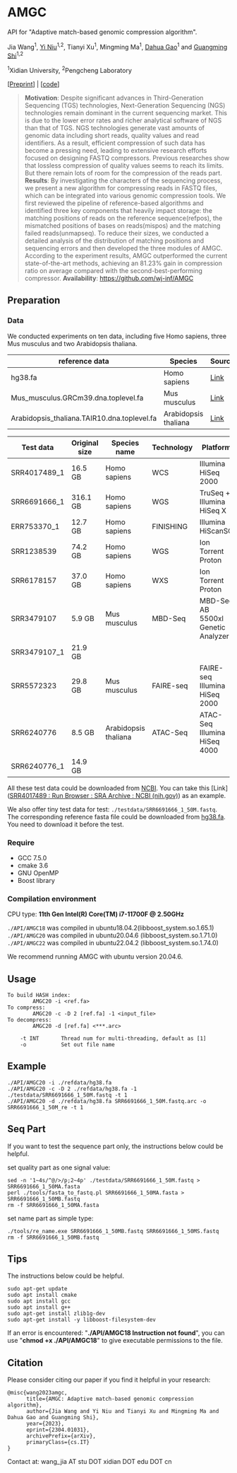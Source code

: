 # AMGC

API for "Adaptive match-based genomic compression algorithm".

Jia Wang<sup>1</sup>,  [Yi Niu](https://web.xidian.edu.cn/niuyi/)<sup>1,2</sup>, Tianyi Xu<sup>1</sup>, Mingming Ma<sup>1</sup>, [Dahua Gao](https://web.xidian.edu.cn/dhgao/)<sup>1</sup> and [Guangming Shi](https://web.xidian.edu.cn/gmshi/)<sup>1,2</sup>

<sup>1</sup>Xidian University, <sup>2</sup>Pengcheng Laboratory

[[Preprint](https://arxiv.org/abs/2304.01031)] | [[code](https://github.com/wj-inf/AMGC)]

> **Motivation**: Despite significant advances in Third-Generation Sequencing (TGS) technologies, Next-Generation Sequencing (NGS) technologies remain dominant in the current sequencing market. This is due to the lower error rates and richer analytical software of NGS than that of TGS. NGS technologies generate vast amounts of genomic data including short reads, quality values and read identifiers. As a result, efficient compression of such data has become a pressing need, leading to extensive research efforts focused on designing FASTQ compressors. Previous researches show that lossless compression of quality values seems to reach its limits. But there remain lots of room for the compression of the reads part. 
> **Results**: By investigating the characters of the sequencing process, we present a new algorithm for compressing reads in FASTQ files, which can be integrated into various genomic compression tools. We first reviewed the pipeline of reference-based algorithms and identified three key components that heavily impact storage: the matching positions of reads on the reference sequence(refpos), the mismatched positions of bases on reads(mispos) and the matching failed reads(unmapseq). To reduce their sizes, we conducted a detailed analysis of the distribution of matching positions and sequencing errors and then developed the three modules of AMGC. According to the experiment results, AMGC outperformed the current state-of-the-art methods, achieving an 81.23% gain in compression ratio on average compared with the second-best-performing compressor.
> **Availability**: https://github.com/wj-inf/AMGC


## Preparation

### Data

We conducted experiments on ten data, including five Homo sapiens, three Mus musculus and two Arabidopsis thaliana.

| reference data                              | Species              | Source                                                       |
| ------------------------------------------- | -------------------- | ------------------------------------------------------------ |
| hg38.fa                                     | Homo sapiens         | [Link](https://hgdownload.soe.ucsc.edu/goldenPath/hg38/bigZips/hg38.fa.gz) |
| Mus_musculus.GRCm39.dna.toplevel.fa         | Mus musculus         | [Link](https://ftp.ensembl.org/pub/release-108/fasta/mus_musculus/dna/Mus_musculus.GRCm39.dna.toplevel.fa.gz) |
| Arabidopsis_thaliana.TAIR10.dna.toplevel.fa | Arabidopsis thaliana | [Link](https://ftp.ensemblgenomes.ebi.ac.uk/pub/plants/release-55/fasta/arabidopsis_thaliana/dna/Arabidopsis_thaliana.TAIR10.dna.toplevel.fa.gz) |



| Test data    | Original size | Species name         | Technology | Platform                           | Read length |
| ------------ | ------------- | -------------------- | ---------- | ---------------------------------- | ----------- |
| SRR4017489_1 | 16.5 GB       | Homo sapiens         | WCS        | Illumina HiSeq 2000                | 101,101     |
| SRR6691666_1 | 316.1 GB      | Homo sapiens         | WGS        | TruSeq + Illumina HiSeq X          | 151,151     |
| ERR753370_1  | 12.7 GB       | Homo sapiens         | FINISHING  | Illumina HiScanSQ                  | 101,101     |
| SRR1238539   | 74.2 GB       | Homo sapiens         | WGS        | Ion Torrent Proton                 | 177         |
| SRR6178157   | 37.0 GB       | Homo sapiens         | WXS        | Ion Torrent Proton                 | 135         |
| SRR3479107   | 5.9 GB        | Mus musculus         | MBD-Seq    | MBD-Seq AB 5500xl Genetic Analyzer | 30,30       |
| SRR3479107_1 | 21.9 GB       |                      |            |                                    |             |
| SRR5572323   | 29.8 GB       | Mus musculus         | FAIRE-seq  | FAIRE-seq Illumina HiSeq 2000      | 76          |
| SRR6240776   | 8.5 GB        | Arabidopsis thaliana | ATAC-Seq   | ATAC-Seq Illumina HiSeq 4000       | 50, 50      |
| SRR6240776_1 | 14.9 GB       |                      |            |                                    |             |

All these test data could be downloaded from [NCBI](https://www.ncbi.nlm.nih.gov/). You can take this [Link]([SRR4017489 : Run Browser : SRA Archive : NCBI (nih.gov)](https://trace.ncbi.nlm.nih.gov/Traces/?view=run_browser&acc=SRR4017489&display=download)) as an example.

We also offer tiny test data for test: `./testdata/SRR6691666_1_50M.fastq`. The corresponding reference fasta file could be downloaded from [hg38.fa](https://hgdownload.soe.ucsc.edu/goldenPath/hg38/bigZips/hg38.fa.gz). You need to download it before the test.

### Require
- GCC 7.5.0
- cmake 3.6
- GNU OpenMP
- Boost library

### Compilation environment
CPU type: **11th Gen Intel(R) Core(TM) i7-11700F @ 2.50GHz**

`./API/AMGC18` was compiled in ubuntu18.04.2(libboost_system.so.1.65.1)
`./API/AMGC20` was compiled in ubuntu20.04.6 (libboost_system.so.1.71.0)
`./API/AMGC22` was compiled in ubuntu22.04.2 (libboost_system.so.1.74.0)

We recommend running AMGC with ubuntu version 20.04.6. 

## Usage
```text
To build HASH index:
        AMGC20 -i <ref.fa>
To compress:
        AMGC20 -c -D 2 [ref.fa] -1 <input_file> 
To decompress:
        AMGC20 -d [ref.fa] <***.arc>

	-t INT       Thread num for multi-threading, default as [1]
	-o           Set out file name
```

## Example
``` terminal
./API/AMGC20 -i ./refdata/hg38.fa
./API/AMGC20 -c -D 2 ./refdata/hg38.fa -1 ./testdata/SRR6691666_1_50M.fastq -t 1
./API/AMGC20 -d ./refdata/hg38.fa SRR6691666_1_50M.fastq.arc -o SRR6691666_1_50M_re -t 1
```

## Seq Part
If you want to test the sequence part only, the instructions below could be helpful.

set quality part as one signal value:
``` terminal
sed -n '1~4s/^@/>/p;2~4p' ./testdata/SRR6691666_1_50M.fastq > SRR6691666_1_50MA.fasta
perl ./tools/fasta_to_fastq.pl SRR6691666_1_50MA.fasta > SRR6691666_1_50MB.fastq
rm -f SRR6691666_1_50MA.fasta
```

set name part as simple type:
``` terminal
./tools/re_name.exe SRR6691666_1_50MB.fastq SRR6691666_1_50MS.fastq
rm -f SRR6691666_1_50MB.fastq
```

## Tips 


The instructions below could be helpful.
```terminal
sudo apt-get update
sudo apt install cmake
sudo apt install gcc
sudo apt install g++
sudo apt-get install zlib1g-dev
sudo apt-get install -y libboost-filesystem-dev
```

If an error is encountered: "**./API/AMGC18 Instruction not found**", you can use "**chmod +x ./API/AMGC18**" to give executable permissions to the file.



## Citation

Please consider citing our paper if you find it helpful in your research:

```
@misc{wang2023amgc,
      title={AMGC: Adaptive match-based genomic compression algorithm}, 
      author={Jia Wang and Yi Niu and Tianyi Xu and Mingming Ma and Dahua Gao and Guangming Shi},
      year={2023},
      eprint={2304.01031},
      archivePrefix={arXiv},
      primaryClass={cs.IT}
}
```





Contact at: wang_jia AT stu DOT xidian DOT edu DOT cn
